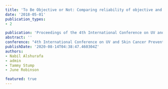 ```yaml
---
title: 'To Be Objective or Not: Comparing reliability of objective and self-report measures of sun exposure in melanoma patients.'
date: '2018-05-01'
publication_types:
- 2

publication: 'Proceedings of the 4th International Conference on UV and Skin Cancer Prevention.'
abstract: ''
conference: "4th International Conference on UV and Skin Cancer Prevention."
publishDate: '2020-08-14T04:38:47.460304Z'
authors:
- Nabil Alshurafa
- admin
- Tammy Stump
- June Robinson

featured: true
---
```


